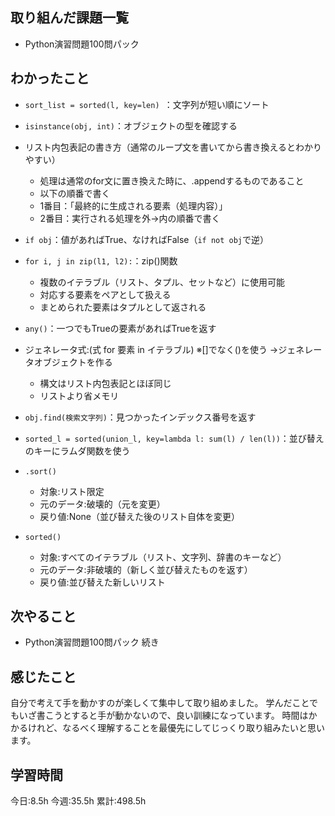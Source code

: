 ## 取り組んだ課題一覧
- Python演習問題100問パック

	
## わかったこと

- `sort_list = sorted(l, key=len) `：文字列が短い順にソート
- `isinstance(obj, int)`：オブジェクトの型を確認する

- リスト内包表記の書き方（通常のループ文を書いてから書き換えるとわかりやすい）
	- 処理は通常のfor文に置き換えた時に、.appendするものであること
	- 以下の順番で書く
	- 1番目：「最終的に生成される要素（処理内容）」
	- 2番目：実行される処理を外→内の順番で書く

- `if obj`：値があればTrue、なければFalse（`if not obj`で逆）

- `for i, j in zip(l1, l2):`：zip()関数
	- 複数のイテラブル（リスト、タプル、セットなど）に使用可能
	- 対応する要素をペアとして扱える
	- まとめられた要素はタプルとして返される

- `any()`：一つでもTrueの要素があればTrueを返す
- ジェネレータ式:(式 for 要素 in イテラブル) ※[]でなく()を使う ->ジェネレータオブジェクトを作る
	- 構文はリスト内包表記とほぼ同じ　
	- リストより省メモリ

- `obj.find(検索文字列)`：見つかったインデックス番号を返す

- `sorted_l = sorted(union_l, key=lambda l: sum(l) / len(l))`：並び替えのキーにラムダ関数を使う

-  `.sort()` 
	- 対象:リスト限定
	- 元のデータ:破壊的（元を変更）
	- 戻り値:None（並び替えた後のリスト自体を変更）

- `sorted()` 
	- 対象:すべてのイテラブル（リスト、文字列、辞書のキーなど）
	- 元のデータ:非破壊的（新しく並び替えたものを返す）
	- 戻り値:並び替えた新しいリスト



## 次やること
- Python演習問題100問パック 続き
	

## 感じたこと
自分で考えて手を動かすのが楽しくて集中して取り組めました。
学んだことでもいざ書こうとすると手が動かないので、良い訓練になっています。
時間はかかるけれど、なるべく理解することを最優先にしてじっくり取り組みたいと思います。




## 学習時間
今日:8.5h
今週:35.5h 
累計:498.5h